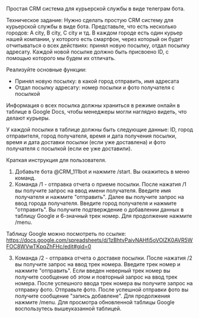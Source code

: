 Простая CRM система для курьерской службы в виде телеграм бота. 

Техническое задание:
Нужно сделать простую CRM систему для курьерской службы в виде бота.
Представьте, что есть несколько городов: A city, B city, C city и тд. В каждом городе есть один курьер нашей компании, у которого есть смартфон, через который он будет отчитываться о всех действиях: принял новую посылку, отдал посылку адресату. Каждой новой посылке должно быть присвоено ID, с помощью которого мы будем их отличать.

Реализуйте основные функции:
  - Принял новую посылку: в какой город отправить, имя адресата
  - Отдал посылку адресату: номер посылки и фото получателя с посылкой    
    
Информация о всех посылка должны храниться в режиме онлайн в таблице в Google Docs, чтобы менеджеры могли наглядно видеть, что делают курьеры.

У каждой посылки в таблице должны быть следующие данные: ID, город отправителя, город получателя, время и дата получения посылки, время и дата доставки посылки (если уже доставлена) и фото получателя с посылкой (если ее уже доставили).
    
Краткая инструкция для пользователя.

1. Добавьте бота @CRM_111bot и нажмите /start. Вы окажитесь в меню команд.
2. Команда /1 - отправка отчета о приеме посылки. После нажатия /1 вы получите запрос на ввод имени получателя. Введите имя получателя и нажмите "отправить". Далее вы получите запрос на ввод города получателя. Введите город получателя и нажмите "отправить". Вы получите подтверждение о добавлении данных в таблицу Google и 6-значный трек номер. Для продолжение нажмите /menu.

Таблицу Google можно посмотреть по ссылке:
https://docs.google.com/spreadsheets/d/1zBhtvPaivNAHfi5oVOlZK0AVR5WFOC8WVwTKpqZhFHc/edit#gid=0

3. Команда /2 - отправка отчета о доставке посылки. После нажатия /2 вы получите запрос на ввод трек номера. Введите трек номер и нажмите "отправить". Если введен неверный трек номер вы получите сообщение об этом и повторный запрос на ввод трек номера. После успешного ввода трек номера вы получите запрос на отправку фото. Отправьте фото. После успешной отправки фото вы получите сообщение "запись добавлене". Для продолжения нажмите /menu. Для просмотра обновленной таблицы Google воспользутесь вышеуказанной таблицей.

